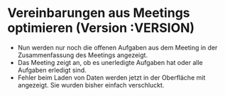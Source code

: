 # Vereinbarungen aus Meetings optimieren (Version :VERSION)

- Nun werden nur noch die offenen Aufgaben aus dem Meeting in der Zusammenfassung des Meetings angezeigt.
- Das Meeting zeigt an, ob es unerledigte Aufgaben hat oder alle Aufgaben erledigt sind.
- Fehler beim Laden von Daten werden jetzt in der Oberfläche mit angezeigt. Sie wurden bisher einfach verschluckt.
